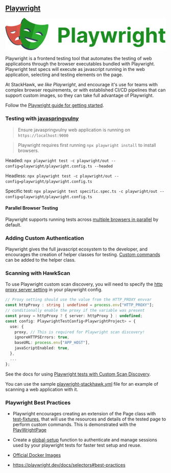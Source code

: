 ## [Playwright](https://www.playwright.dev/)

![Playwright](../images/playwright-banner.png)

Playwright is a frontend testing tool that automates the testing of web applications through the browser executables bundled with Playwright. Playwright test specs will execute as javascript running in the web application, selecting and testing elements on the page.

At StackHawk, _we like Playwright_, and encourage it's use for teams with complex browser requirements, or with established CI/CD pipelines that can support custom images, so they can take full advantage of Playwright.

Follow the [Playwright guide for getting started](https://playwright.dev/docs/intro).

### Testing with [javaspringvulny](https://github.com/kaakaww/javaspringvulny)

> Ensure javaspringvulny web application is running on `https://localhost:9000`

> Playwright requires first running `npx playwright install` to install browsers.

Headed: `npx playwright test -c playwright/out --config=playwright/playwright.config.ts --headed`

Headless: `npx playwright test -c playwright/out --config=playwright/playwright.config.ts`

Specific test: `npx playwright test specific.spec.ts -c playwright/out --config=playwright/playwright.config.ts`

#### Parallel Browser Testing

Playwright supports running tests across [multiple browsers in parallel](https://docs.cypress.io/guides/guides/parallelization#Turning-on-parallelization) by default.
 
### Adding Custom Authentication

Playwright gives the full javascript ecosystem to the developer, and encourages the creation of helper classes for testing.  [Custom commands](https://github.com/stackhawk/stackhawk-custom-image/blob/main/integrations/playwright/playwrightPage.ts) can be added to the helper class.

### Scanning with HawkScan

To use Playwright custom scan discovery, you will need to specify the [http proxy server setting](https://playwright.dev/docs/network#http-proxy) in your playwright config.

```ts
// Proxy setting should use the value from the HTTP_PROXY envvar
const httpProxy : string | undefined = process.env["HTTP_PROXY"];
// conditionally enable the proxy if the variable was present
const proxy = httpProxy ? { server: httpProxy } : undefined;
const config: PlaywrightTestConfig<PlaywrightProject> = {
  use: {
    proxy, // This is required for Playwright scan discovery! 
    ignoreHTTPSErrors: true,
    baseURL: process.env["APP_HOST"],
    javaScriptEnabled: true,
  },
  ...
};
```

See the docs for using [Playwright tests with Custom Scan Discovery](https://docs.stackhawk.com/hawkscan/scan-discovery/custom.html).

You can use the sample [playwright-stackhawk.yml](https://github.com/stackhawk/stackhawk-custom-image/blob/main/integrations/playwright/playwright-stackhawk.yml) file for an example of scanning a web application with it.

### Playwright Best Practices

* Playwright encourages creating an extension of the Page class with [test-fixtures](https://playwright.dev/docs/test-fixtures), that will use the resources and details of the tested page to perform custom commands. This is demonstrated with the [PlayWrightPage](https://github.com/stackhawk/stackhawk-custom-image/blob/main/integrations/playwright/playwrightPage.ts)

* Create a [global-setup](https://playwright.dev/docs/test-advanced#global-setup-and-teardown) function to authenticate and manage sessions used by your playwright tests for faster test setup and reuse.

* [Official Docker Images](https://playwright.dev/docs/docker)

* https://playwright.dev/docs/selectors#best-practices